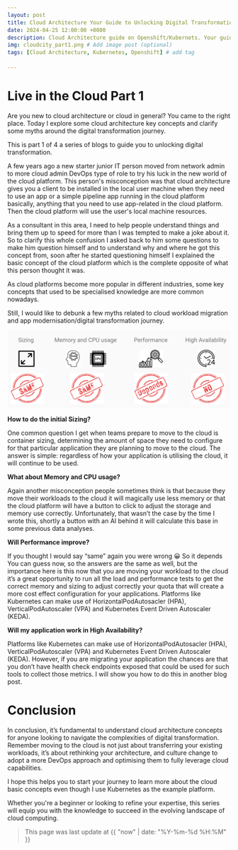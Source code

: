 ```yaml
---
layout: post
title: Cloud Architecture Your Guide to Unlocking Digital Transformation! 
date: 2024-04-25 12:00:00 +0000
description: Cloud Architecture guide on Openshift/Kubernets. Your guide to unlocking digital transformation # Add post description (optional)
img: cloudcity_part1.png # Add image post (optional)
tags: [Cloud Architecture, Kubernetes, Openshift] # add tag

---
```


# Live in the Cloud Part 1

Are you new to cloud architecture or cloud in general? You came to the right place. Today I explore some cloud architecture key concepts and clarify some myths around the digital transformation journey.

This is part 1 of 4 a series of blogs to guide you to unlocking digital transformation.
<!--more-->

A few years ago a new starter junior IT person moved from network admin to more cloud admin DevOps type of role to try his luck in the new world of the cloud platform. This person's misconception was that cloud architecture gives you a client to be installed in the local user machine when they need to use an app or a simple pipeline app running in the cloud platform basically, anything that you need to use app-related in the cloud platform. Then the cloud platform will use the user's local machine resources.  

As a consultant in this area, I need to help people understand things and bring them up to speed for more than I was tempted to make a joke about it. So to clarify this whole confusion I asked back to him some questions to make him question himself and to understand why and where he got this concept from, soon after he started questioning himself I explained the basic concept of the cloud platform which is the complete opposite of what this person thought it was. 

As cloud platforms become more popular in different industries, some key concepts that used to be specialised knowledge are more common nowadays.

Still, I would like to debunk a few myths related to cloud workload migration and app modernisation/digital transformation journey.

<img src="../assets/img/myths.png">

**How to do the initial Sizing?**

One common question I get when teams prepare to move to the cloud is container sizing, determining the amount of space they need to configure for that particular application they are planning to move to the cloud. The answer is simple: regardless of how your application is utilising the cloud, it will continue to be used.

**What about Memory and CPU usage?**

Again another misconception people sometimes think is that because they move their workloads to the cloud it will magically use less memory or that the cloud platform will have a button to click to adjust the storage and memory use correctly. Unfortunately, that wasn’t the case by the time I wrote this, shortly a button with an AI behind it will calculate this base in some previous data analyses. 

**Will Performance improve?**

If you thought I would say “same” again you were wrong 😀 So it depends You can guess now, so the answers are the same as well, but the importance here is this now that you are moving your workload to the cloud it’s a great opportunity to run all the load and performance tests to get the correct memory and sizing to adjust correctly your quota that will create a more cost effect configuration for your applications. Platforms like Kubernetes can make use of HorizontalPodAutosacler (HPA), VerticalPodAutoscaler (VPA) and Kubernetes Event Driven Autoscaler (KEDA).

**Will my application work in High Availability?** 

Platforms like Kubernetes can make use of HorizontalPodAutosacler (HPA), VerticalPodAutoscaler (VPA) and Kubernetes Event Driven Autoscaler (KEDA).
However, if you are migrating your application the chances are that you don’t have health check endpoints exposed that could be used for such tools to collect those metrics. I will show you how to do this in another blog post.

# Conclusion

In conclusion, it’s fundamental to understand cloud architecture concepts for anyone looking to navigate the complexities of digital transformation. Remember moving to the cloud is not just about transferring your existing workloads, it’s about rethinking your architecture, and culture change to adopt a more DevOps approach and optimising them to fully leverage cloud capabilities.

I hope this helps you to start your journey to learn more about the cloud basic concepts even though I use Kubernetes as the example platform. 

Whether you're a beginner or looking to refine your expertise, this series will equip you with the knowledge to succeed in the evolving landscape of cloud computing.



>This page was last update at {{ "now" | date: "%Y-%m-%d %H:%M" }} 


